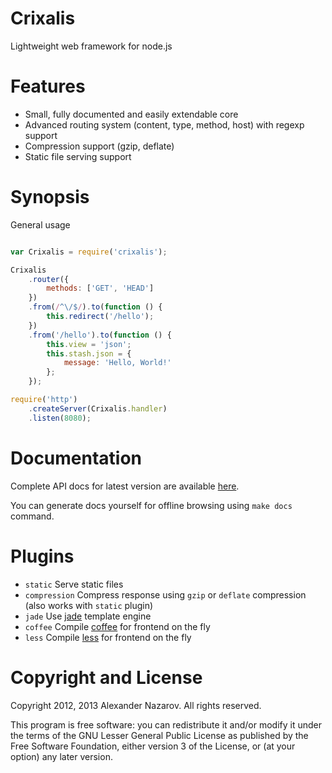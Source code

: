 # Crixalis

Lightweight web framework for node.js

# Features

- Small, fully documented and easily extendable core
- Advanced routing system (content, type, method, host) with regexp support
- Compression support (gzip, deflate)
- Static file serving support

# Synopsis

General usage

```js

var Crixalis = require('crixalis');

Crixalis
	.router({
		methods: ['GET', 'HEAD']
	})
	.from(/^\/$/).to(function () {
		this.redirect('/hello');
	})
	.from('/hello').to(function () {
		this.view = 'json';
		this.stash.json = {
			message: 'Hello, World!'
		};
	});

require('http')
	.createServer(Crixalis.handler)
	.listen(8080);

```

# Documentation

Complete API docs for latest version are available [here](http://crixalis.n4kz.com).

You can generate docs yourself for offline browsing using `make docs` command.

# Plugins

- `static`      Serve static files
- `compression` Compress response using `gzip` or `deflate` compression (also works with `static` plugin)
- `jade`        Use [jade](http://jade-lang.com) template engine
- `coffee`      Compile [coffee](http://coffeescript.org) for frontend on the fly
- `less`        Compile [less](http://lesscss.org) for frontend on the fly

# Copyright and License

Copyright 2012, 2013 Alexander Nazarov. All rights reserved.

This program is free software: you can redistribute it and/or modify
it under the terms of the GNU Lesser General Public License as published by
the Free Software Foundation, either version 3 of the License, or
(at your option) any later version.
